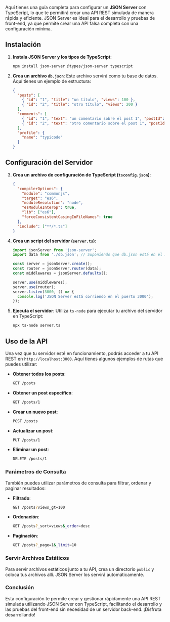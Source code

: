 Aquí tienes una guía completa para configurar un **JSON Server** con TypeScript, lo que te permitirá crear una API REST simulada de manera rápida y eficiente. JSON Server es ideal para el desarrollo y pruebas de front-end, ya que permite crear una API falsa completa con una configuración mínima.

## Instalación

1. **Instala JSON Server y los tipos de TypeScript**:
   ```bash
   npm install json-server @types/json-server typescript
   ```

2. **Crea un archivo `db.json`**: Este archivo servirá como tu base de datos. Aquí tienes un ejemplo de estructura:
   ```json
   {
     "posts": [
       { "id": "1", "title": "un título", "views": 100 },
       { "id": "2", "title": "otro título", "views": 200 }
     ],
     "comments": [
       { "id": "1", "text": "un comentario sobre el post 1", "postId": "1" },
       { "id": "2", "text": "otro comentario sobre el post 1", "postId": "1" }
     ],
     "profile": {
       "name": "typicode"
     }
   }
   ```

## Configuración del Servidor

3. **Crea un archivo de configuración de TypeScript (`tsconfig.json`)**:
   ```json
   {
     "compilerOptions": {
       "module": "commonjs",
       "target": "es6",
       "moduleResolution": "node",
       "esModuleInterop": true,
       "lib": ["es6"],
       "forceConsistentCasingInFileNames": true
     },
     "include": ["**/*.ts"]
   }
   ```

4. **Crea un script del servidor (`server.ts`)**:
   ```typescript
   import jsonServer from 'json-server';
   import data from './db.json'; // Suponiendo que db.json está en el mismo directorio

   const server = jsonServer.create();
   const router = jsonServer.router(data);
   const middlewares = jsonServer.defaults();

   server.use(middlewares);
   server.use(router);
   server.listen(3000, () => {
     console.log('JSON Server está corriendo en el puerto 3000');
   });
   ```

5. **Ejecuta el servidor**:
   Utiliza `ts-node` para ejecutar tu archivo del servidor en TypeScript:
   ```bash
   npx ts-node server.ts
   ```

## Uso de la API

Una vez que tu servidor esté en funcionamiento, podrás acceder a tu API REST en `http://localhost:3000`. Aquí tienes algunos ejemplos de rutas que puedes utilizar:

- **Obtener todos los posts**: 
  ```bash
  GET /posts
  ```

- **Obtener un post específico**: 
  ```bash
  GET /posts/1
  ```

- **Crear un nuevo post**: 
  ```bash
  POST /posts
  ```

- **Actualizar un post**: 
  ```bash
  PUT /posts/1
  ```

- **Eliminar un post**: 
  ```bash
  DELETE /posts/1
  ```

### Parámetros de Consulta

También puedes utilizar parámetros de consulta para filtrar, ordenar y paginar resultados:

- **Filtrado**: 
  ```bash
  GET /posts?views_gt=100
  ```
  
- **Ordenación**: 
  ```bash
  GET /posts?_sort=views&_order=desc
  ```
  
- **Paginación**: 
  ```bash
  GET /posts?_page=1&_limit=10
  ```

### Servir Archivos Estáticos

Para servir archivos estáticos junto a tu API, crea un directorio `public` y coloca tus archivos allí. JSON Server los servirá automáticamente.

### Conclusión

Esta configuración te permite crear y gestionar rápidamente una API REST simulada utilizando JSON Server con TypeScript, facilitando el desarrollo y las pruebas del front-end sin necesidad de un servidor back-end. ¡Disfruta desarrollando!